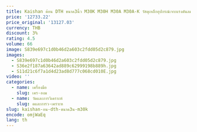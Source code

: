 ```yaml
---
title: Kaishan ค้อน DTH ขนาด3นิ้ว M30K M30H M30A M30A-K วัสดุเหล็กอุปกรณ์เจาะแรงดันลมกลางการขุดแร่ใช้ใหม่
price: '12733.22'
price_original: '13127.03'
currency: THB
discount: 3%
rating: 4.5
volume: 66
image: S839e697c1d0b46d2a603c2fdd05d2c879.jpg
images:
  - S839e697c1d0b46d2a603c2fdd05d2c879.jpg
  - S36e2f187a63642ad889c62999198b889h.jpg
  - S11d21c6f7a1d4d23ad8d777c068cd010E.jpg
video: ''
categories:
  - name: เครื่องมือ
    slug: เคร-องม
  - name: วัดและการวิเคราะห์
    slug: ดและการว-เคราะห
slug: kaishan-อน-dth-ขนาด3น-m30k
encode: omjWaEq
lang: th
---
```

  